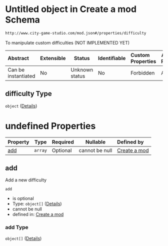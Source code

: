 # Untitled object in Create a mod Schema

```txt
http://www.city-game-studio.com/mod.json#/properties/difficulty
```

To manipulate custom difficulties (NOT IMPLEMENTED YET)


| Abstract            | Extensible | Status         | Identifiable | Custom Properties | Additional Properties | Access Restrictions | Defined In                                                                 |
| :------------------ | ---------- | -------------- | ------------ | :---------------- | --------------------- | ------------------- | -------------------------------------------------------------------------- |
| Can be instantiated | No         | Unknown status | No           | Forbidden         | Allowed               | none                | [generic.schema.json\*](../out/generic.schema.json "open original schema") |

## difficulty Type

`object` ([Details](generic-properties-difficulty.md))

# undefined Properties

| Property    | Type    | Required | Nullable       | Defined by                                                                                                                                            |
| :---------- | ------- | -------- | -------------- | :---------------------------------------------------------------------------------------------------------------------------------------------------- |
| [add](#add) | `array` | Optional | cannot be null | [Create a mod](generic-properties-difficulty-properties-add.md "http&#x3A;//www.city-game-studio.com/mod.json#/properties/difficulty/properties/add") |

## add

Add a new difficulty


`add`

-   is optional
-   Type: `object[]` ([Details](generic-properties-difficulty-properties-add-items.md))
-   cannot be null
-   defined in: [Create a mod](generic-properties-difficulty-properties-add.md "http&#x3A;//www.city-game-studio.com/mod.json#/properties/difficulty/properties/add")

### add Type

`object[]` ([Details](generic-properties-difficulty-properties-add-items.md))
